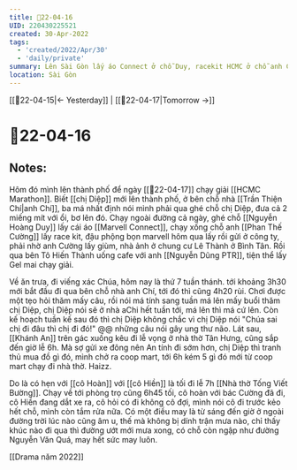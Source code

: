 ```yaml
---
title: 📝22-04-16
UID: 220430225521
created: 30-Apr-2022
tags:
  - 'created/2022/Apr/30'
  - 'daily/private'
summary: Lên Sài Gòn lấy áo Connect ở chỗ Duy, racekit HCMC ở chỗ anh Cường
location: Sài Gòn
---
```

[[📝22-04-15|<- Yesterday]] | [[📝22-04-17|Tomorrow ->]]
# 📝22-04-16

## Notes:
Hôm đó mình lên thành phố để ngày [[📝22-04-17]] chạy giải [[HCMC Marathon]]. Biết [[chị Diệp]] mới lên thành phố, ở bên chỗ nhà [[Trần Thiện Chí|anh Chí]], ba má nhất định nói mình phải qua ghé chỗ chị Diệp, đưa cả 2 miếng mít với ổi, bơ lên đó. Chạy ngoài đường cả ngày, ghé chỗ [[Nguyễn Hoàng Duy]] lấy cái áo [[Marvell Connect]], chạy xống chỗ anh [[Phan Thế Cường]] lấy race kit, đậu phộng bọn marvell  hôm qua lấy rồi gửi ở công ty, phải nhờ anh Cường lấy giùm, nhà ảnh ở chung cư Lê Thành ở Bình Tân. Rồi qua bên Tô Hiến Thành uống cafe với anh [[Nguyễn Dũng PTR]], tiện thể lấy Gel mai chạy giải.

Về ăn trưa, đi viếng xác Chúa, hôm nay là thứ 7 tuần thánh.
tới khoảng 3h30 mới bắt đầu đi qua bên chỗ nhà anh Chí, tới đó thì cũng 4h20 rùi. Chơi được một tẹo hỏi thăm mấy câu, rồi nói má tính sang tuần má lên mấy buổi thăm chị Diệp, chị Diệp nói sẽ ở nhà aChi hết tuần tới, má lên thì má cứ lên. Còn kế hoạch tuần kế sau đó thì chị Diệp không chắc vì chị Diệp nói "Chúa sai chị đi đâu thì chị đi đó!" @@ những câu nói gây ung thư não. Lát sau, [[Khánh An]] trên gác xuống kêu đi lễ vọng ở nhà thờ Tân Hưng, cũng sắp đến giờ lễ 6h. Mà sợ gửi xe đông nên An tính đi sớm hơn, chị Diệp thì tranh thủ mua đồ gì đó, mình chở ra coop mart, tới 6h kém 5 gì đó mới từ coop mart chạy đi nhà thờ. Haizz. 

Do là có hẹn với [[cô Hoàn]] với [[cô Hiền]] là tối đi lễ 7h [[Nhà thờ Tống Viết Bường]]. Chạy về tới phòng trọ cũng 6h45 tối, cô hoàn với bác Cường đã đi, cô Hiền đang dắt xe ra, cô hỏi có đi không cô đợi, mình nói cô đi trước kẻo hết chỗ, mình còn tắm rửa nữa. Có một điều may là từ sáng đến giờ ở ngoài đường trời lúc nào cũng âm u, thế mà không bị dính trận mưa nào, chỉ thấy khúc nào đi qua thì đường ướt mới mưa xong, có chỗ còn ngập như đường Nguyễn Văn Quá, may hết sức may luôn.

[[Drama năm 2022]]
